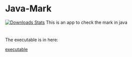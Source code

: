 # Java-Mark
[![Downloads Stats][npm-downloads]][npm-url]
This is an app to check the mark in java
#
The executable is in here:

[executable](WindowsFormsApp1/bin/Debug/WindowsFormsApp1.exe)


<!-- Markdown link & img dfn's -->
[npm-image]: https://img.shields.io/npm/v/datadog-metrics.svg?style=flat-square
[npm-url]: https://npmjs.org/package/datadog-metrics
[npm-downloads]: https://img.shields.io/npm/dm/datadog-metrics.svg?style=flat-square